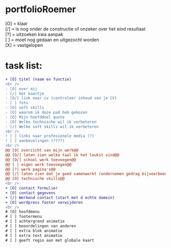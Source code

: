 # portfolioRoemer
[O] = klaar <br>
[/] = is nog onder de constructie of onzeker over het eind resultaat <br>
[?] = uitzoeken kwa aanpak <br>
[ ] = moet nog gedaan en uitgezocht worden <br> 
[X] = vastgelopen
# task list:
```diff
+ [O] titel (naam en functie)
<br />
- [O] over mij
- [/] het kaartje
- [O/] link naar cv (controleer inhoud van je CV)
- [ ] foto
- [O] soft skills
- [O] waarom ik deze pad heb gekozen
- [O] Mijn hoofddoel quote
- [O] Welke technische wil ik verbeteren
- [/] Welke soft skills wil ik verbeteren
<br />
! [ ] links naar profesionele media (?)
! [ ] aanbevelingen (????)
<br />
@@ [O] overzicht van mijn werk@@
@@ [O/] laten zien welke taal ik het leukst vind@@
@@ [O/] school werk toevoegen@@
@@ [ ] eigen werk toevoegen@@
@@ [?] werk pagina's@@
@@ [/] laten zien dat je goed samenwerkt (ondernemen gedrag bijvoorbeed)@@
@@ [O] technische skills@@ 
<br />
+ [O] contact formulier
+ [O] contact gegevens
+ [/] Werkend contact (start met d echte domein)
+ [O] wordpress footer verwijderen
<br />
# [O] hoofdmenu
# [ ] footermenu
# [ ] achtergrond animatie
# [ ] beoordelingen van anderen
# [ ] extra blok animatie
# [ ] extra text animatie
# [ ] geeft regio aan met globale kaart
```
